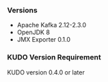 ### Versions

- Apache Kafka 2.12-2.3.0
- OpenJDK 8
- JMX Exporter 0.1.0

### KUDO Version Requirement

KUDO version 0.4.0 or later
